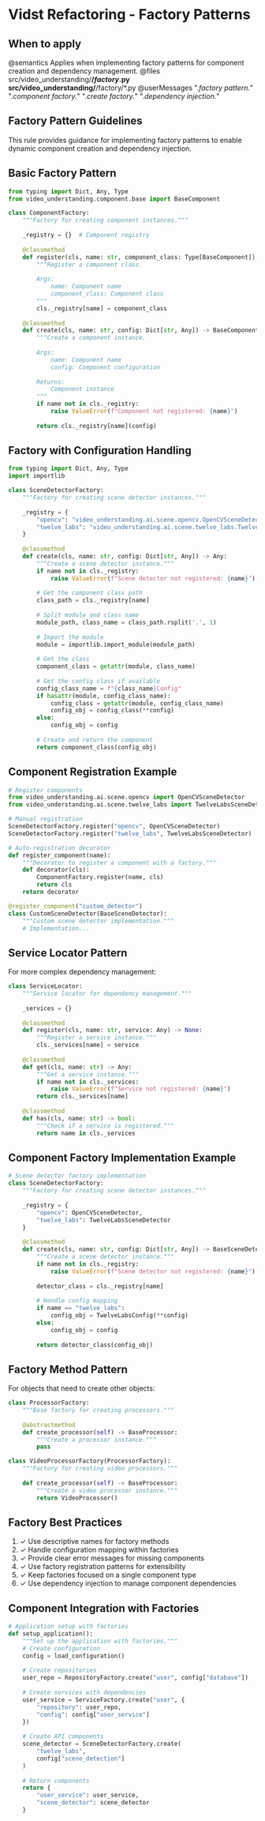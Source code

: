 # Vidst Refactoring - Factory Patterns

## When to apply
@semantics Applies when implementing factory patterns for component creation and dependency management.
@files src/video_understanding/**/*factory*.py src/video_understanding/**/factory/*.py
@userMessages ".*factory pattern.*" ".*component factory.*" ".*create factory.*" ".*dependency injection.*"

## Factory Pattern Guidelines

This rule provides guidance for implementing factory patterns to enable dynamic component creation and dependency injection.

## Basic Factory Pattern

```python
from typing import Dict, Any, Type
from video_understanding.component.base import BaseComponent

class ComponentFactory:
    """Factory for creating component instances."""
    
    _registry = {}  # Component registry
    
    @classmethod
    def register(cls, name: str, component_class: Type[BaseComponent]) -> None:
        """Register a component class.
        
        Args:
            name: Component name
            component_class: Component class
        """
        cls._registry[name] = component_class
    
    @classmethod
    def create(cls, name: str, config: Dict[str, Any]) -> BaseComponent:
        """Create a component instance.
        
        Args:
            name: Component name
            config: Component configuration
            
        Returns:
            Component instance
        """
        if name not in cls._registry:
            raise ValueError(f"Component not registered: {name}")
            
        return cls._registry[name](config)
```

## Factory with Configuration Handling

```python
from typing import Dict, Any, Type
import importlib

class SceneDetectorFactory:
    """Factory for creating scene detector instances."""
    
    _registry = {
        "opencv": "video_understanding.ai.scene.opencv.OpenCVSceneDetector",
        "twelve_labs": "video_understanding.ai.scene.twelve_labs.TwelveLabsSceneDetector"
    }
    
    @classmethod
    def create(cls, name: str, config: Dict[str, Any]) -> Any:
        """Create a scene detector instance."""
        if name not in cls._registry:
            raise ValueError(f"Scene detector not registered: {name}")
            
        # Get the component class path
        class_path = cls._registry[name]
        
        # Split module and class name
        module_path, class_name = class_path.rsplit('.', 1)
        
        # Import the module
        module = importlib.import_module(module_path)
        
        # Get the class
        component_class = getattr(module, class_name)
        
        # Get the config class if available
        config_class_name = f"{class_name}Config"
        if hasattr(module, config_class_name):
            config_class = getattr(module, config_class_name)
            config_obj = config_class(**config)
        else:
            config_obj = config
            
        # Create and return the component
        return component_class(config_obj)
```

## Component Registration Example

```python
# Register components
from video_understanding.ai.scene.opencv import OpenCVSceneDetector
from video_understanding.ai.scene.twelve_labs import TwelveLabsSceneDetector

# Manual registration
SceneDetectorFactory.register("opencv", OpenCVSceneDetector)
SceneDetectorFactory.register("twelve_labs", TwelveLabsSceneDetector)

# Auto-registration decorator
def register_component(name):
    """Decorator to register a component with a factory."""
    def decorator(cls):
        ComponentFactory.register(name, cls)
        return cls
    return decorator

@register_component("custom_detector")
class CustomSceneDetector(BaseSceneDetector):
    """Custom scene detector implementation."""
    # Implementation...
```

## Service Locator Pattern

For more complex dependency management:

```python
class ServiceLocator:
    """Service locator for dependency management."""
    
    _services = {}
    
    @classmethod
    def register(cls, name: str, service: Any) -> None:
        """Register a service instance."""
        cls._services[name] = service
    
    @classmethod
    def get(cls, name: str) -> Any:
        """Get a service instance."""
        if name not in cls._services:
            raise ValueError(f"Service not registered: {name}")
        return cls._services[name]
    
    @classmethod
    def has(cls, name: str) -> bool:
        """Check if a service is registered."""
        return name in cls._services
```

## Component Factory Implementation Example

```python
# Scene detector factory implementation
class SceneDetectorFactory:
    """Factory for creating scene detector instances."""
    
    _registry = {
        "opencv": OpenCVSceneDetector,
        "twelve_labs": TwelveLabsSceneDetector
    }
    
    @classmethod
    def create(cls, name: str, config: Dict[str, Any]) -> BaseSceneDetector:
        """Create a scene detector instance."""
        if name not in cls._registry:
            raise ValueError(f"Scene detector not registered: {name}")
            
        detector_class = cls._registry[name]
        
        # Handle config mapping
        if name == "twelve_labs":
            config_obj = TwelveLabsConfig(**config)
        else:
            config_obj = config
            
        return detector_class(config_obj)
```

## Factory Method Pattern

For objects that need to create other objects:

```python
class ProcessorFactory:
    """Base factory for creating processors."""
    
    @abstractmethod
    def create_processor(self) -> BaseProcessor:
        """Create a processor instance."""
        pass

class VideoProcessorFactory(ProcessorFactory):
    """Factory for creating video processors."""
    
    def create_processor(self) -> BaseProcessor:
        """Create a video processor instance."""
        return VideoProcessor()
```

## Factory Best Practices

1. ✓ Use descriptive names for factory methods
2. ✓ Handle configuration mapping within factories
3. ✓ Provide clear error messages for missing components
4. ✓ Use factory registration patterns for extensibility
5. ✓ Keep factories focused on a single component type
6. ✓ Use dependency injection to manage component dependencies

## Component Integration with Factories

```python
# Application setup with factories
def setup_application():
    """Set up the application with factories."""
    # Create configuration
    config = load_configuration()
    
    # Create repositories
    user_repo = RepositoryFactory.create("user", config["database"])
    
    # Create services with dependencies
    user_service = ServiceFactory.create("user", {
        "repository": user_repo,
        "config": config["user_service"]
    })
    
    # Create API components
    scene_detector = SceneDetectorFactory.create(
        "twelve_labs", 
        config["scene_detection"]
    )
    
    # Return components
    return {
        "user_service": user_service,
        "scene_detector": scene_detector
    }
```
